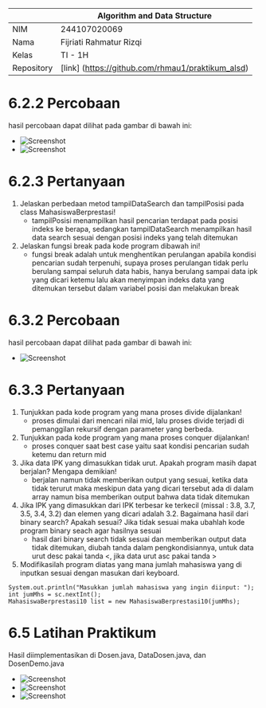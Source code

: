 |            | Algorithm and Data Structure                      |
| ---------- | ------------------------------------------------- |
| NIM        | 244107020069                                      |
| Nama       | Fijriati Rahmatur Rizqi                           |
| Kelas      | TI - 1H                                           |
| Repository | [link] (https://github.com/rhmau1/praktikum_alsd) |

# 6.2.2 Percobaan

hasil percobaan dapat dilihat pada gambar di bawah ini:

- ![Screenshot](../img/p7/1A.png)
- ![Screenshot](../img/p7/1B.png)

# 6.2.3 Pertanyaan

1. Jelaskan perbedaan metod tampilDataSearch dan tampilPosisi pada class MahasiswaBerprestasi!
   - tampilPosisi menampilkan hasil pencarian terdapat pada posisi indeks ke berapa, sedangkan tampilDataSearch menampilkan hasil data search sesuai dengan posisi indeks yang telah ditemukan
2. Jelaskan fungsi break pada kode program dibawah ini!
   - fungsi break adalah untuk menghentikan perulangan apabila kondisi pencarian sudah terpenuhi, supaya proses perulangan tidak perlu berulang sampai seluruh data habis, hanya berulang sampai data ipk yang dicari ketemu lalu akan menyimpan indeks data yang ditemukan tersebut dalam variabel posisi dan melakukan break

# 6.3.2 Percobaan

hasil percobaan dapat dilihat pada gambar di bawah ini:

- ![Screenshot](../img/p7/1C.png)

# 6.3.3 Pertanyaan

1. Tunjukkan pada kode program yang mana proses divide dijalankan!
   - proses dimulai dari mencari nilai mid, lalu proses divide terjadi di pemanggilan rekursif dengan parameter yang berbeda.
2. Tunjukkan pada kode program yang mana proses conquer dijalankan!
   - proses conquer saat best case yaitu saat kondisi pencarian sudah ketemu dan return mid
3. Jika data IPK yang dimasukkan tidak urut. Apakah program masih dapat berjalan? Mengapa demikian!
   - berjalan namun tidak memberikan output yang sesuai, ketika data tidak terurut maka meskipun data yang dicari tersebut ada di dalam array namun bisa memberikan output bahwa data tidak ditemukan
4. Jika IPK yang dimasukkan dari IPK terbesar ke terkecil (missal : 3.8, 3.7, 3.5, 3.4, 3.2) dan elemen yang dicari adalah 3.2. Bagaimana hasil dari binary search? Apakah sesuai? Jika tidak sesuai maka ubahlah kode program binary seach agar hasilnya sesuai
   - hasil dari binary search tidak sesuai dan memberikan output data tidak ditemukan, diubah tanda dalam pengkondisiannya, untuk data urut desc pakai tanda <, jika data urut asc pakai tanda >
5. Modifikasilah program diatas yang mana jumlah mahasiswa yang di inputkan sesuai dengan masukan dari keyboard.

```
System.out.println("Masukkan jumlah mahasiswa yang ingin diinput: ");
int jumMhs = sc.nextInt();
MahasiswaBerprestasi10 list = new MahasiswaBerprestasi10(jumMhs);
```

# 6.5 Latihan Praktikum

Hasil diimplementasikan di Dosen.java, DataDosen.java, dan DosenDemo.java

- ![Screenshot](../img/p7/2A.png)
- ![Screenshot](../img/p7/2B.png)
- ![Screenshot](../img/p7/2C.png)
